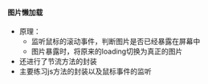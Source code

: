 #### 图片懒加载



* 原理：
  * 监听鼠标的滚动事件，判断图片是否已经暴露在屏幕中
  * 图片暴露时，将原来的loading切换为真正的图片
* 还进行了节流方法的封装
* 主要练习js方法的封装以及鼠标事件的监听